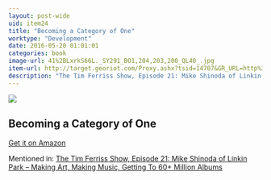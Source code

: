 ```yaml
---
layout: post-wide
uid: item24
title: "Becoming a Category of One"
worktype: "Development"
date: 2016-05-20 01:01:01
categories: book
image-url: 41%2BLxrkS66L._SY291_BO1,204,203,200_QL40_.jpg
item-url: http://target.georiot.com/Proxy.ashx?tsid=14707&GR_URL=http%3A%2F%2Fwww.amazon.com%2FBecoming-Category-One-Extraordinary-Comparison%2Fdp%2F0470496355%2F
description: "The Tim Ferriss Show, Episode 21: Mike Shinoda of Linkin Park – Making Art, Making Music, Getting To 60+ Million Albums"
---
```

<a href="http://target.georiot.com/Proxy.ashx?tsid=14707&GR_URL=http%3A%2F%2Fwww.amazon.com%2FBecoming-Category-One-Extraordinary-Comparison%2Fdp%2F0470496355%2F" target="blank"><img src="../../../../img/thumbs/41%2BLxrkS66L._SY291_BO1,204,203,200_QL40_.jpg" class="prod-img"></a>
<h2>Becoming a Category of One</h2>
<p><a href="http://target.georiot.com/Proxy.ashx?tsid=14707&GR_URL=http%3A%2F%2Fwww.amazon.com%2FBecoming-Category-One-Extraordinary-Comparison%2Fdp%2F0470496355%2F" target="blank">Get it on Amazon</a><p>
<p>Mentioned in: <a href="http://fourhourworkweek.com/2014/08/04/mike-shinoda/" target="blank">The Tim Ferriss Show, Episode 21: Mike Shinoda of Linkin Park – Making Art, Making Music, Getting To 60+ Million Albums</a></p>
